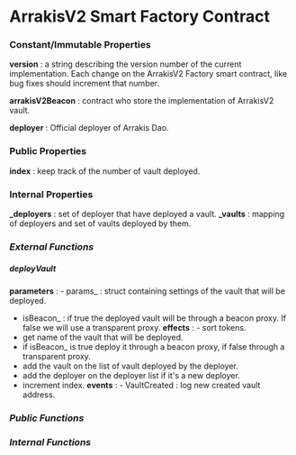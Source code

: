 # ArrakisV2 Smart Factory Contract

### **Constant/Immutable Properties**

**version** : a string describing the version number of the current implementation. Each change on the ArrakisV2 Factory smart contract, like bug fixes should increment that number.

**arrakisV2Beacon** : contract who store the implementation of ArrakisV2 vault.

**deployer** : Official deployer of Arrakis Dao.

### **Public Properties**

**index** : keep track of the number of vault deployed.

### **Internal Properties**

**\_deployers** : set of deployer that have deployed a vault.
**\_vaults** : mapping of deployers and set of vaults deployed by them.

### _External Functions_

##### deployVault

**parameters** : - params\_ : struct containing settings of the vault that will be deployed.

- isBeacon\_ : if true the deployed vault will be through a beacon proxy. If false we will use a transparent proxy.
  **effects** : - sort tokens.
- get name of the vault that will be deployed.
- if isBeacon\_ is true deploy it through a beacon proxy, if false through a transparent proxy.
- add the vault on the list of vault deployed by the deployer.
- add the deployer on the deployer list if it's a new deployer.
- increment index.
  **events** : - VaultCreated : log new created vault address.

### _Public Functions_

### _Internal Functions_
